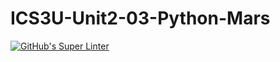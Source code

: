 # ICS3U-Unit2-03-Python-Mars

[![GitHub's Super Linter](https://github.com/ics3u-1-2021/ICS3U-Unit2-03-Python-Mars/workflows/GitHub's%20Super%20Linter/badge.svg)](https://github.com/ics3u-1-2021/ICS3U-Unit2-03-Python-Mars/actions)
